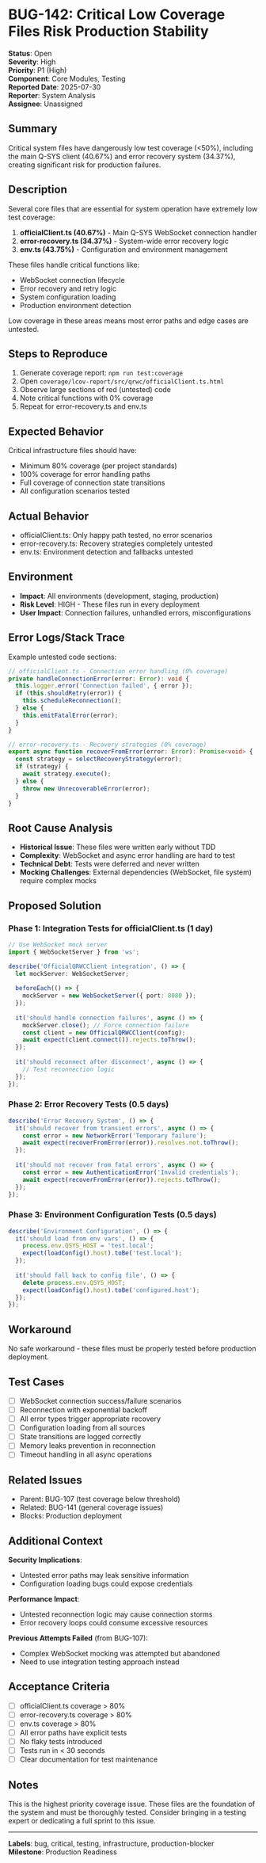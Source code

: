# BUG-142: Critical Low Coverage Files Risk Production Stability

**Status**: Open  
**Severity**: High  
**Priority**: P1 (High)  
**Component**: Core Modules, Testing  
**Reported Date**: 2025-07-30  
**Reporter**: System Analysis  
**Assignee**: Unassigned

## Summary

Critical system files have dangerously low test coverage (<50%), including the main Q-SYS client (40.67%) and error recovery system (34.37%), creating significant risk for production failures.

## Description

Several core files that are essential for system operation have extremely low test coverage:

1. **officialClient.ts (40.67%)** - Main Q-SYS WebSocket connection handler
2. **error-recovery.ts (34.37%)** - System-wide error recovery logic  
3. **env.ts (43.75%)** - Configuration and environment management

These files handle critical functions like:
- WebSocket connection lifecycle
- Error recovery and retry logic
- System configuration loading
- Production environment detection

Low coverage in these areas means most error paths and edge cases are untested.

## Steps to Reproduce

1. Generate coverage report: `npm run test:coverage`
2. Open `coverage/lcov-report/src/qrwc/officialClient.ts.html`
3. Observe large sections of red (untested) code
4. Note critical functions with 0% coverage
5. Repeat for error-recovery.ts and env.ts

## Expected Behavior

Critical infrastructure files should have:
- Minimum 80% coverage (per project standards)
- 100% coverage for error handling paths
- Full coverage of connection state transitions
- All configuration scenarios tested

## Actual Behavior

- officialClient.ts: Only happy path tested, no error scenarios
- error-recovery.ts: Recovery strategies completely untested
- env.ts: Environment detection and fallbacks untested

## Environment

- **Impact**: All environments (development, staging, production)
- **Risk Level**: HIGH - These files run in every deployment
- **User Impact**: Connection failures, unhandled errors, misconfigurations

## Error Logs/Stack Trace

Example untested code sections:
```typescript
// officialClient.ts - Connection error handling (0% coverage)
private handleConnectionError(error: Error): void {
  this.logger.error('Connection failed', { error });
  if (this.shouldRetry(error)) {
    this.scheduleReconnection();
  } else {
    this.emitFatalError(error);
  }
}

// error-recovery.ts - Recovery strategies (0% coverage)
export async function recoverFromError(error: Error): Promise<void> {
  const strategy = selectRecoveryStrategy(error);
  if (strategy) {
    await strategy.execute();
  } else {
    throw new UnrecoverableError(error);
  }
}
```

## Root Cause Analysis

- **Historical Issue**: These files were written early without TDD
- **Complexity**: WebSocket and async error handling are hard to test
- **Technical Debt**: Tests were deferred and never written
- **Mocking Challenges**: External dependencies (WebSocket, file system) require complex mocks

## Proposed Solution

### Phase 1: Integration Tests for officialClient.ts (1 day)
```typescript
// Use WebSocket mock server
import { WebSocketServer } from 'ws';

describe('OfficialQRWCClient integration', () => {
  let mockServer: WebSocketServer;
  
  beforeEach(() => {
    mockServer = new WebSocketServer({ port: 8080 });
  });
  
  it('should handle connection failures', async () => {
    mockServer.close(); // Force connection failure
    const client = new OfficialQRWCClient(config);
    await expect(client.connect()).rejects.toThrow();
  });
  
  it('should reconnect after disconnect', async () => {
    // Test reconnection logic
  });
});
```

### Phase 2: Error Recovery Tests (0.5 days)
```typescript
describe('Error Recovery System', () => {
  it('should recover from transient errors', async () => {
    const error = new NetworkError('Temporary failure');
    await expect(recoverFromError(error)).resolves.not.toThrow();
  });
  
  it('should not recover from fatal errors', async () => {
    const error = new AuthenticationError('Invalid credentials');
    await expect(recoverFromError(error)).rejects.toThrow();
  });
});
```

### Phase 3: Environment Configuration Tests (0.5 days)
```typescript
describe('Environment Configuration', () => {
  it('should load from env vars', () => {
    process.env.QSYS_HOST = 'test.local';
    expect(loadConfig().host).toBe('test.local');
  });
  
  it('should fall back to config file', () => {
    delete process.env.QSYS_HOST;
    expect(loadConfig().host).toBe('configured.host');
  });
});
```

## Workaround

No safe workaround - these files must be properly tested before production deployment.

## Test Cases

- [ ] WebSocket connection success/failure scenarios
- [ ] Reconnection with exponential backoff
- [ ] All error types trigger appropriate recovery
- [ ] Configuration loading from all sources
- [ ] State transitions are logged correctly
- [ ] Memory leaks prevention in reconnection
- [ ] Timeout handling in all async operations

## Related Issues

- Parent: BUG-107 (test coverage below threshold)
- Related: BUG-141 (general coverage issues)
- Blocks: Production deployment

## Additional Context

**Security Implications**: 
- Untested error paths may leak sensitive information
- Configuration loading bugs could expose credentials

**Performance Impact**:
- Untested reconnection logic may cause connection storms
- Error recovery loops could consume excessive resources

**Previous Attempts Failed** (from BUG-107):
- Complex WebSocket mocking was attempted but abandoned
- Need to use integration testing approach instead

## Acceptance Criteria

- [ ] officialClient.ts coverage > 80%
- [ ] error-recovery.ts coverage > 80%  
- [ ] env.ts coverage > 80%
- [ ] All error paths have explicit tests
- [ ] No flaky tests introduced
- [ ] Tests run in < 30 seconds
- [ ] Clear documentation for test maintenance

## Notes

This is the highest priority coverage issue. These files are the foundation of the system and must be thoroughly tested. Consider bringing in a testing expert or dedicating a full sprint to this issue.

---

**Labels**: bug, critical, testing, infrastructure, production-blocker  
**Milestone**: Production Readiness